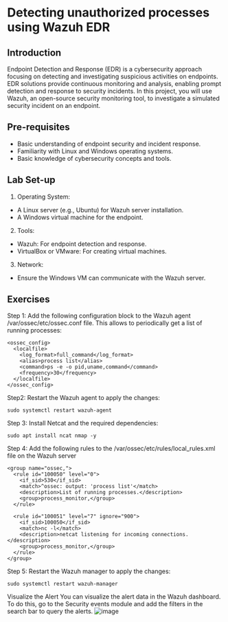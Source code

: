 # Detecting unauthorized processes using Wazuh EDR
## Introduction
Endpoint Detection and Response (EDR) is a cybersecurity approach focusing on detecting and investigating suspicious activities on endpoints. EDR solutions provide continuous monitoring and analysis, enabling prompt detection and response to security incidents. In this project, you will use Wazuh, an open-source security monitoring tool, to investigate a simulated security incident on an endpoint.

## Pre-requisites
- Basic understanding of endpoint security and incident response.
- Familiarity with Linux and Windows operating systems.
- Basic knowledge of cybersecurity concepts and tools.
## Lab Set-up
1. Operating System:
- A Linux server (e.g., Ubuntu) for Wazuh server installation.
- A Windows virtual machine for the endpoint.
2. Tools:
- Wazuh: For endpoint detection and response.
- VirtualBox or VMware: For creating virtual machines.
3. Network:
- Ensure the Windows VM can communicate with the Wazuh server.

## Exercises
Step 1: Add the following configuration block to the Wazuh agent /var/ossec/etc/ossec.conf file. This allows to periodically get a list of running processes:
```
<ossec_config>
  <localfile>
    <log_format>full_command</log_format>
    <alias>process list</alias>
    <command>ps -e -o pid,uname,command</command>
    <frequency>30</frequency>
  </localfile>
</ossec_config>
```

Step2: Restart the Wazuh agent to apply the changes:
```
sudo systemctl restart wazuh-agent
```
Step 3: Install Netcat and the required dependencies:
```
sudo apt install ncat nmap -y
```

Step 4: Add the following rules to the /var/ossec/etc/rules/local_rules.xml file on the Wazuh server
```
<group name="ossec,">
  <rule id="100050" level="0">
    <if_sid>530</if_sid>
    <match>^ossec: output: 'process list'</match>
    <description>List of running processes.</description>
    <group>process_monitor,</group>
  </rule>

  <rule id="100051" level="7" ignore="900">
    <if_sid>100050</if_sid>
    <match>nc -l</match>
    <description>netcat listening for incoming connections.</description>
    <group>process_monitor,</group>
  </rule>
</group>
```
Step 5: Restart the Wazuh manager to apply the changes:
```
sudo systemctl restart wazuh-manager
```

Visualize the Alert
You can visualize the alert data in the Wazuh dashboard. To do this, go to the Security events module and add the filters in the search bar to query the alerts.
![image](https://github.com/0xrajneesh/Threat-hunting-projects-for-beginners/assets/40385860/30510d00-fe98-4e42-8f9b-1b68c46c3ff2)
